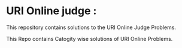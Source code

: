 # URI Online judge :

This repository contains solutions to the URI Online Judge Problems.

This Repo contains Catogity wise solutions of URI Online Problems.


